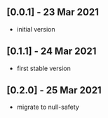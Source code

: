 ## [0.0.1] - 23 Mar 2021

* initial version

## [0.1.1] - 24 Mar 2021

* first stable version

## [0.2.0] - 25 Mar 2021

* migrate to null-safety